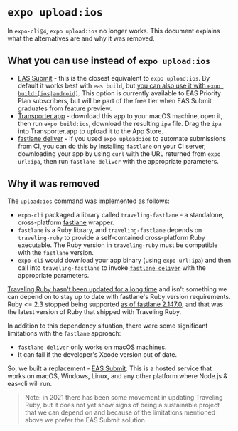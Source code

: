 # `expo upload:ios`

In `expo-cli@4`, `expo upload:ios` no longer works. This document explains what the alternatives are and why it was removed.

## What you can use instead of `expo upload:ios`

- [EAS Submit](https://docs.expo.io/submit/introduction/) - this is the closest equivalent to `expo upload:ios`. By default it works best with `eas build`, but [you can also use it with `expo build:[ios|android]`](https://docs.expo.io/submit/classic-builds/). This option is currently available to EAS Priority Plan subscribers, but will be part of the free tier when EAS Submit graduates from feature preview.
- [Transporter.app](https://apps.apple.com/us/app/transporter/id1450874784?mt=12) - download this app to your macOS machine, open it, then run `expo build:ios`, download the resulting `ipa` file. Drag the `ipa` into Transporter.app to upload it to the App Store.
- [fastlane deliver](https://docs.fastlane.tools/actions/deliver/) - if you used `expo upload:ios` to automate submissions from CI, you can do this by installing `fastlane` on your CI server, downloading your app by using `curl` with the URL returned from `expo url:ipa`, then run `fastlane deliver` with the appropriate parameters.

## Why it was removed

The `upload:ios` command was implemented as follows:

- `expo-cli` packaged a library called `traveling-fastlane` - a standalone, cross-platform [fastlane](https://fastlane.tools/) wrapper.
- `fastlane` is a Ruby library, and `traveling-fastlane` depends on `traveling-ruby` to provide a self-contained cross-platform Ruby executable. The Ruby version in `traveling-ruby` must be compatible with the `fastlane` version.
- `expo-cli` would download your app binary (using `expo url:ipa`) and then call into `traveling-fastlane` to invoke [`fastlane deliver`](https://docs.fastlane.tools/actions/deliver/) with the appropriate parameters.

[Traveling Ruby hasn't been updated for a long time](https://www.joyfulbikeshedding.com/blog/2021-01-06-the-future-of-traveling-ruby.html) and isn't something we can depend on to stay up to date with fastlane's Ruby version requirements. Ruby <= 2.3 stopped being supported [as of fastlane 2.147.0](https://github.com/fastlane/fastlane/releases/tag/2.147.0), and that was the latest version of Ruby that shipped with Traveling Ruby.

In addition to this dependency situation, there were some significant limitations with the `fastlane` approach:

- `fastlane deliver` only works on macOS machines.
- It can fail if the developer's Xcode version out of date.

So, we built a replacement - [EAS Submit](https://docs.expo.io/submit/introduction/). This is a hosted service that works on macOS, Windows, Linux, and any other platform where Node.js & eas-cli will run.

> Note: in 2021 there has been some movement in updating Traveling Ruby, but it does not yet show signs of being a sustainable project that we can depend on and because of the limitations mentioned above we prefer the EAS Submit solution.